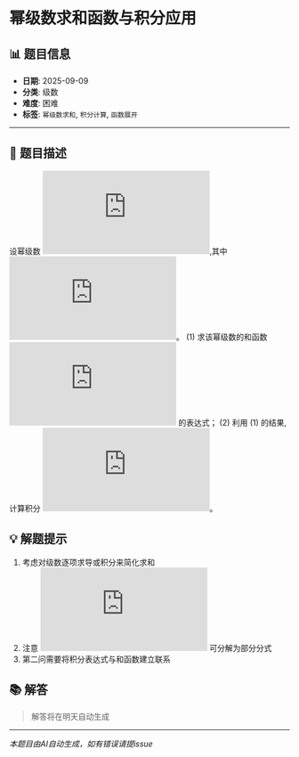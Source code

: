 # 幂级数求和函数与积分应用

## 📊 题目信息

- **日期**: 2025-09-09
- **分类**: 级数
- **难度**: 困难
- **标签**: `幂级数求和`, `积分计算`, `函数展开`

---

## 📝 题目描述

设幂级数 ![equation](https://latex.codecogs.com/svg.latex?S(x)%20%3D%20%5Csum_%7Bn%3D1%7D%5E%7B%5Cinfty%7D%20%5Cfrac%7B(-1)%5E%7Bn-1%7D%7D%7Bn(2n-1)%7D%20x%5E%7B2n%7D),其中 ![equation](https://latex.codecogs.com/svg.latex?x%20%5Cin%20%5B-1%2C%201%5D)。
(1) 求该幂级数的和函数 ![equation](https://latex.codecogs.com/svg.latex?S(x)) 的表达式；
(2) 利用 (1) 的结果,计算积分 ![equation](https://latex.codecogs.com/svg.latex?I%20%3D%20%5Cint_%7B0%7D%5E%7B1%7D%20%5Cfrac%7B%5Carctan%20x%7D%7Bx%7D%20%5Csqrt%7B%5Cfrac%7B1%2Bx%7D%7B1-x%7D%7D%20dx)。

## 💡 解题提示

1. 考虑对级数逐项求导或积分来简化求和
2. 注意 ![equation](https://latex.codecogs.com/svg.latex?%5Cfrac%7B1%7D%7Bn(2n-1)%7D) 可分解为部分分式
3. 第二问需要将积分表达式与和函数建立联系

## 📚 解答

> 解答将在明天自动生成

---

*本题目由AI自动生成，如有错误请提issue*
